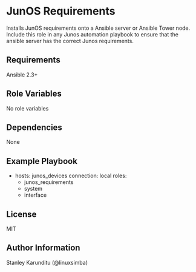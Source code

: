 JunOS Requirements
=========

Installs JunOS requirements onto a Ansible server or Ansible Tower node.  Include this role in any Junos automation playbook to ensure that the
ansible server has the correct Junos requirements.

Requirements
------------

Ansible 2.3+

Role Variables
--------------

No role variables

Dependencies
------------

None

Example Playbook
----------------

- hosts: junos_devices
  connection: local
  roles:
    - junos_requirements
    - system
    - interface


License
-------

MIT

Author Information
------------------

Stanley Karunditu (@linuxsimba)
